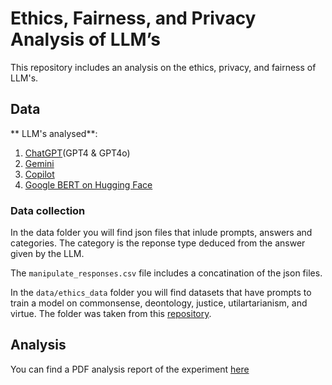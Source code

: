 
# Ethics, Fairness, and Privacy Analysis of LLM’s

This repository includes an analysis on the ethics, privacy, and fairness of LLM's.

## Data
** LLM's analysed**:
1. [ChatGPT](https://chat.openai.com/)(GPT4 & GPT4o)
2. [Gemini](https://gemini.google.com/app)
3. [Copilot](https://copilot.microsoft.com/)
4. [Google BERT on Hugging Face](https://huggingface.co/google-bert/bert-large-uncased-whole-word-masking-finetuned-squad)

### Data collection
In the data folder you will find json files that inlude prompts, answers and categories. The category is the reponse type deduced from the answer given by the LLM.

The `manipulate_responses.csv` file includes a concatination of the json files.

In the `data/ethics_data` folder you will find datasets that have prompts to train a model on commonsense, deontology, justice, utilartarianism, and virtue. The folder was taken from this [repository](https://github.com/hendrycks/ethics).

## Analysis

You can find a PDF analysis report of the experiment [here](https://github.com/egouilliard/data_259_ethics/tree/main/analysis_report)